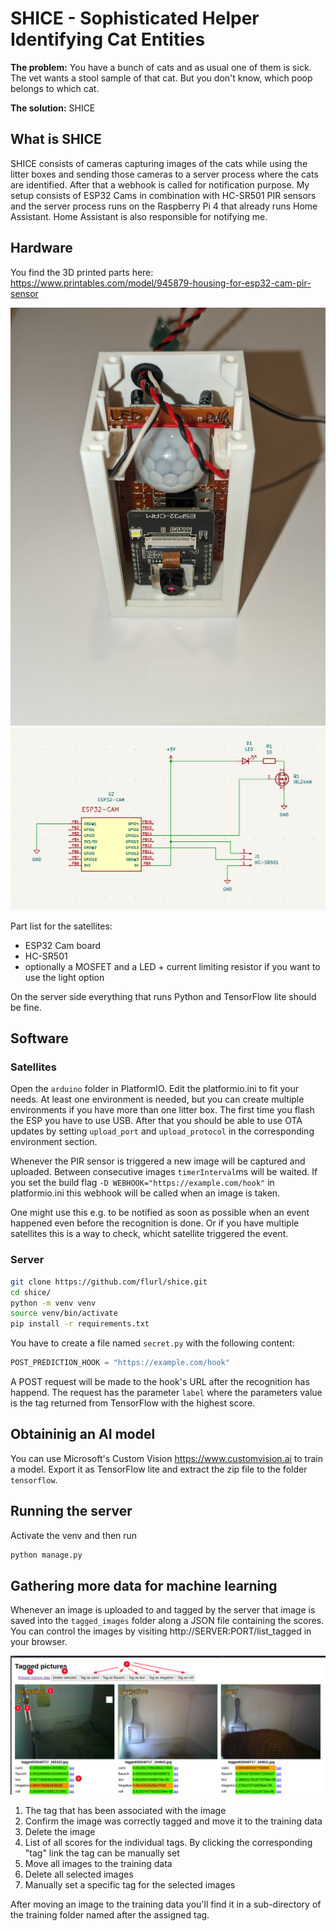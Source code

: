 # SHICE - Sophisticated Helper Identifying Cat Entities

__The problem:__ You have a bunch of cats and as usual one of them is sick. The vet wants a stool sample of that cat. But you don't know, which poop belongs to which cat.

__The solution:__ SHICE

## What is SHICE
SHICE consists of cameras capturing images of the cats while using the litter boxes and sending those cameras to a server process where the cats are identified. After that a webhook is called for notification purpose.
My setup consists of ESP32 Cams in combination with HC-SR501 PIR sensors and the server process runs on the Raspberry Pi 4 that already runs Home Assistant. Home Assistant is also responsible for notifying me.

## Hardware
You find the 3D printed parts here: https://www.printables.com/model/945879-housing-for-esp32-cam-pir-sensor

![SHICE satellite](satellite.jpg "SHICE satellite")
![satellite schematics](schematic.png "satellite schematic")


Part list for the satellites:
- ESP32 Cam board
- HC-SR501
- optionally a MOSFET and a LED + current limiting resistor if you want to use the light option

On the server side everything that runs Python and TensorFlow lite should be fine.

## Software
### Satellites
Open the `arduino` folder in PlatformIO. Edit the platformio.ini to fit your needs. At least one environment is needed, but you can create multiple environments if you have more than one litter box. 
The first time you flash the ESP you have to use USB. After that you should be able to use OTA updates by setting `upload_port` and `upload_protocol` in the corresponding environment section.

Whenever the PIR sensor is triggered a new image will be captured and uploaded. Between consecutive images `timerInterval`ms will be waited. If you set the build flag `-D WEBHOOK="https://example.com/hook"` in platformio.ini this webhook will be called when an image is taken.

One might use this e.g. to be notified as soon as possible when an event happened even before the recognition is done. Or if you have multiple satellites this is a way to check, whicht satellite triggered the event.

### Server
```bash
git clone https://github.com/flurl/shice.git
cd shice/
python -m venv venv
source venv/bin/activate
pip install -r requirements.txt
```

You have to create a file named `secret.py`  with the following content:

```python
POST_PREDICTION_HOOK = "https://example.com/hook"
```

A POST request will be made to the hook's URL after the recognition has happend. The request has the parameter `label` where the parameters value is the tag returned from TensorFlow with the highest score.

## Obtaininig an AI model
You can use Microsoft's Custom Vision https://www.customvision.ai to train a model. Export it as TensorFlow lite and extract the zip file to the folder `tensorflow`.

## Running the server
Activate the venv and then run
```bash
python manage.py
```

## Gathering more data for machine learning
Whenever an image is uploaded to and tagged by the server that image is saved into the `tagged_images` folder along a JSON file containing the scores. You can control the images by visiting http://SERVER:PORT/list_tagged in your browser. 

![SHICE web interface](webinterface.png "SHICE web interface")

1. The tag that has been associated with the image
2. Confirm the image was correctly tagged and move it to the training data
3. Delete the image
4. List of all scores for the individual tags. By clicking the corresponding "tag" link the tag can be manually set
5. Move all images to the training data
6. Delete all selected images
7. Manually set a specific tag for the selected images

After moving an image to the training data you'll find it in a sub-directory of the training folder named after the assigned tag.
